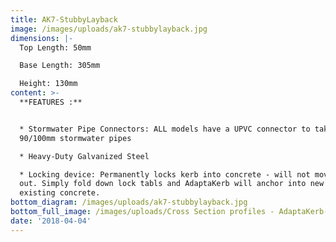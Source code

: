 ```yaml
---
title: AK7-StubbyLayback
image: /images/uploads/ak7-stubbylayback.jpg
dimensions: |-
  Top Length: 50mm

  Base Length: 305mm

  Height: 130mm
content: >-
  **FEATURES :**


  * Stormwater Pipe Connectors: ALL models have a UPVC connector to take either
  90/100mm stormwater pipes

  * Heavy-Duty Galvanized Steel

  * Locking device: Permanently locks kerb into concrete - will not move or pop
  out. Simply fold down lock tabls and AdaptaKerb will anchor into new or
  existing concrete.
bottom_diagram: /images/uploads/ak7-stubbylayback.jpg
bottom_full_image: /images/uploads/Cross Section profiles - AdaptaKerb-large.png
date: '2018-04-04'
---
```


